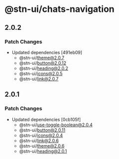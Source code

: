 # @stn-ui/chats-navigation

## 2.0.2

### Patch Changes

- Updated dependencies [491eb09]
  - @stn-ui/theme@2.0.7
  - @stn-ui/button@2.0.12
  - @stn-ui/heading@2.0.2
  - @stn-ui/icons@2.0.5
  - @stn-ui/link@2.0.7

## 2.0.1

### Patch Changes

- Updated dependencies [0cb105f]
  - @stn-ui/use-toggle-boolean@2.0.4
  - @stn-ui/button@2.0.11
  - @stn-ui/icons@2.0.4
  - @stn-ui/link@2.0.6
  - @stn-ui/theme@2.0.6
  - @stn-ui/heading@2.0.1

